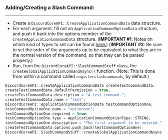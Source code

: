 ### **Adding/Creating a Slash Command:**
---
- Create a `DiscordCoreAPI::CreateApplicationCommandData` data structure.
- For each argument, fill out an `ApplicationCommandOptionData` structure, and push it back into the options member of the `CreateApplicationCommandData` structure. (**IMPORTANT #1**: Notes on which kind of types to set can be found [here.](https://discord.com/developers/docs/interactions/slash-commands#subcommands-and-subcommand-groups)) (**IMPORTANT #2**: Be sure to set the order of the arguments up to be equivalent to what they are in the normal version of the command, so that they can be parsed properly.)
- Run, from the `DiscordCoreAPI::SlashCommandStuff` class, the `createGlobalApplicationCommandAsync()` function. (Note: This is done from within a command called `registerslashcommands`, by default.)

```cpp
DiscordCoreAPI::CreateApplicationCommandData createTestCommandData;
createTestCommandData.defaultPermission = true;
createTestCommandData.description = "A test command.";
createTestCommandData.name = "test";
DiscordCoreAPI::ApplicationCommandOptionData testCommandOptionOne;
testCommandOptionOne.name = "optionone";
testCommandOptionOne.required = true;
testCommandOptionOne.type = ApplicationCommandOptionType::STRING;
testCommandOptionOne.description = "The first argument to be entered.";
createTestCommandData.options.push_back(testCommandOptionOne);
DiscordCoreAPI::SlashCommandStuff::createGlobalApplicationCommandAsync(createTestCommandData).get();
```
